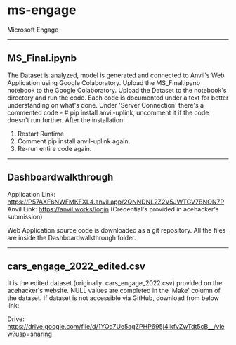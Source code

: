 # ms-engage
Microsoft Engage


----------------
MS_Final.ipynb
----------------

The Dataset is analyzed, model is generated and connected to Anvil's Web Application using Google Colaboratory.
Upload the MS_Final.ipynb notebook to the Google Colaboratory. Upload the Dataset to the notebook's directory and run the code.
Each code is documented under a text for better understanding on what's done.
Under 'Server Connection' there's a commented code - # pip install anvil-uplink, uncomment it if the code doesn't run further. After the installation:
  1. Restart Runtime
  2. Comment pip install anvil-uplink again.
  3. Re-run entire code again.
 
----------------
Dashboardwalkthrough
----------------

Application Link: https://P57AXF6NWFMKFXL4.anvil.app/2QNNDNL2Z2V5JWTGV7BNON7P
Anvil Link: https://anvil.works/login
      (Credential's provided in acehacker's submission)

Web Application source code is downloaded as a git repository. All the files are inside the Dashboardwalkthrough folder.

----------------
cars_engage_2022_edited.csv
----------------

It is the edited dataset (originally: cars_engage_2022.csv) provided on the acehacker's website. NULL values are completed in the 'Make' column of the dataset.
If dataset is not accessible via GitHub, download from below link:

Drive: https://drive.google.com/file/d/1YOa7Ue5agZPHP695j4IkfvZwTdt5cB__/view?usp=sharing
